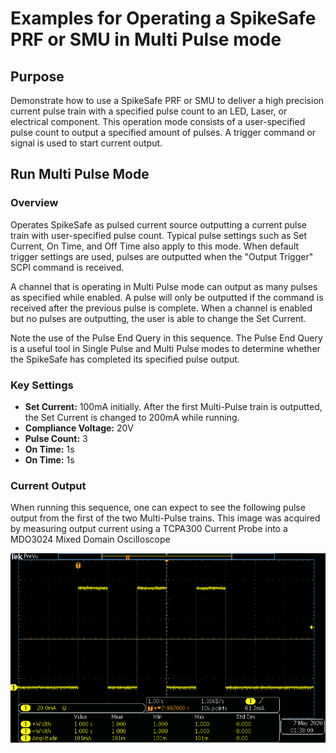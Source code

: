 # Examples for Operating a SpikeSafe PRF or SMU in Multi Pulse mode

## **Purpose**
Demonstrate how to use a SpikeSafe PRF or SMU to deliver a high precision current pulse train with a specified pulse count to an LED, Laser, or electrical component. This operation mode consists of a user-specified pulse count to output a specified amount of pulses. A trigger command or signal is used to start current output.

## **Run Multi Pulse Mode**

### Overview 
Operates SpikeSafe as pulsed current source outputting a current pulse train with user-specified pulse count. Typical pulse settings such as Set Current, On Time, and Off Time also apply to this mode. When default trigger settings are used, pulses are outputted when the "Output Trigger" SCPI command is received. 

A channel that is operating in Multi Pulse mode can output as many pulses as specified while enabled. A pulse will only be outputted if the command is received after the previous pulse is complete. When a channel is enabled but no pulses are outputting, the user is able to change the Set Current.

Note the use of the Pulse End Query in this sequence. The Pulse End Query is a useful tool in Single Pulse and Multi Pulse modes to determine whether the SpikeSafe has completed its specified pulse output.

### Key Settings 
- **Set Current:** 100mA initially. After the first Multi-Pulse train is outputted, the Set Current is changed to 200mA while running.
- **Compliance Voltage:** 20V
- **Pulse Count:** 3
- **On Time:** 1s
- **On Time:** 1s

### Current Output
When running this sequence, one can expect to see the following pulse output from the first of the two Multi-Pulse trains. This image was acquired by measuring output current using a TCPA300 Current Probe into a MDO3024 Mixed Domain Oscilloscope

![](multi_pulse_output.png)
